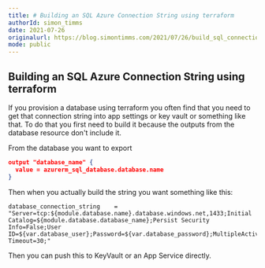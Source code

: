 ```yaml
---
title: # Building an SQL Azure Connection String using terraform
authorId: simon_timms
date: 2021-07-26
originalurl: https://blog.simontimms.com/2021/07/26/build_sql_connection_string
mode: public
---
```


## Building an SQL Azure Connection String using terraform

If you provision a database using terraform you often find that you need to get that connection string into app settings or key vault or something like that. To do that you first need to build it because the outputs from the database resource don't include it. 

From the database you want to export

```json
output "database_name" {
  value = azurerm_sql_database.database.name
}

```

Then when you actually build the string you want something like this:

```
database_connection_string    = "Server=tcp:${module.database.name}.database.windows.net,1433;Initial Catalog=${module.database.database_name};Persist Security Info=False;User ID=${var.database_user};Password=${var.database_password};MultipleActiveResultSets=True;Encrypt=True;TrustServerCertificate=False;Connection Timeout=30;"
```

Then you can push this to KeyVault or an App Service directly. 